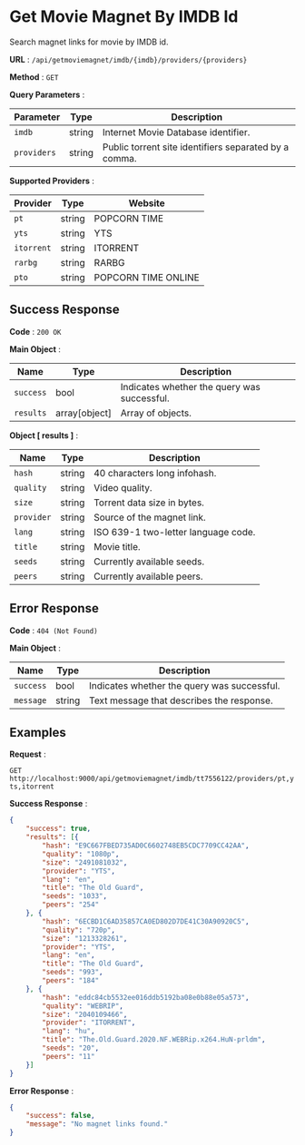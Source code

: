 # Get Movie Magnet By IMDB Id

Search magnet links for movie by IMDB id.

**URL** : `/api/getmoviemagnet/imdb/{imdb}/providers/{providers}`

**Method** : `GET`

**Query Parameters** :

| Parameter | Type | Description |
| --- | --- | --- |
| `imdb` | string | Internet Movie Database identifier.|
| `providers` | string | Public torrent site identifiers separated by a comma.|

**Supported Providers** :

| Provider | Type | Website |
| --- | --- | --- |
| `pt` | string | POPCORN TIME|
| `yts` | string | YTS|
| `itorrent` | string | ITORRENT|
| `rarbg` | string | RARBG|
| `pto` | string | POPCORN TIME ONLINE|

## Success Response

**Code** : `200 OK`

**Main Object** :

| Name | Type | Description |
| --- | --- | --- |
| `success` | bool | Indicates whether the query was successful.|
| `results` | array[object] | Array of objects.|

**Object [ results ]** :

| Name | Type | Description |
| --- | --- | --- |
| `hash` | string | 40 characters long infohash.|
| `quality` | string | Video quality.|
| `size` | string | Torrent data size in bytes.|
| `provider` | string | Source of the magnet link.|
| `lang` | string | ISO 639-1 two-letter language code.|
| `title` | string | Movie title.|
| `seeds` | string | Currently available seeds.|
| `peers` | string | Currently available peers.|

## Error Response

**Code** : `404 (Not Found)`

**Main Object** :

| Name | Type | Description |
| --- | --- | --- |
| `success` | bool | Indicates whether the query was successful.|
| `message` | string | Text message that describes the response.|

## Examples

**Request** :

`GET http://localhost:9000/api/getmoviemagnet/imdb/tt7556122/providers/pt,yts,itorrent`

**Success Response** :

```json
{
    "success": true,
    "results": [{
        "hash": "E9C667FBED735AD0C6602748EB5CDC7709CC42AA",
        "quality": "1080p",
        "size": "2491081032",
        "provider": "YTS",
        "lang": "en",
        "title": "The Old Guard",
        "seeds": "1033",
        "peers": "254"
    }, {
        "hash": "6ECBD1C6AD35857CA0ED802D7DE41C30A90920C5",
        "quality": "720p",
        "size": "1213328261",
        "provider": "YTS",
        "lang": "en",
        "title": "The Old Guard",
        "seeds": "993",
        "peers": "184"
    }, {
        "hash": "eddc84cb5532ee016ddb5192ba08e0b88e05a573",
        "quality": "WEBRIP",
        "size": "2040109466",
        "provider": "ITORRENT",
        "lang": "hu",
        "title": "The.Old.Guard.2020.NF.WEBRip.x264.HuN-prldm",
        "seeds": "20",
        "peers": "11"
    }]
}
```

**Error Response** :

```json
{
    "success": false,
    "message": "No magnet links found."
}
```